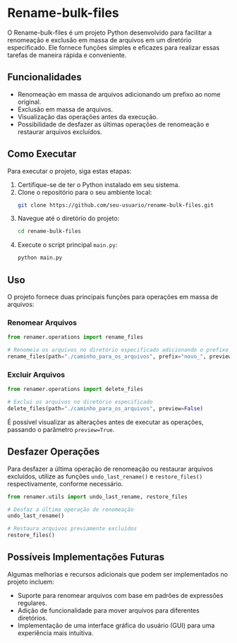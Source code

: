 # Rename-bulk-files

O Rename-bulk-files é um projeto Python desenvolvido para facilitar a renomeação e exclusão em massa de arquivos em um diretório especificado. Ele fornece funções simples e eficazes para realizar essas tarefas de maneira rápida e conveniente.

## Funcionalidades

- Renomeação em massa de arquivos adicionando um prefixo ao nome original.
- Exclusão em massa de arquivos.
- Visualização das operações antes da execução.
- Possibilidade de desfazer as últimas operações de renomeação e restaurar arquivos excluídos.

## Como Executar

Para executar o projeto, siga estas etapas:

1. Certifique-se de ter o Python instalado em seu sistema.
2. Clone o repositório para o seu ambiente local:
   ```bash
   git clone https://github.com/seu-usuario/rename-bulk-files.git
   ```
3. Navegue até o diretório do projeto:
   ```bash
   cd rename-bulk-files
   ```
4. Execute o script principal `main.py`:
   ```bash
   python main.py
   ```

## Uso

O projeto fornece duas principais funções para operações em massa de arquivos:

### Renomear Arquivos

```python
from renamer.operations import rename_files

# Renomeia os arquivos no diretório especificado adicionando o prefixo 'novo_'
rename_files(path="./caminho_para_os_arquivos", prefix="novo_", preview=False)
```

### Excluir Arquivos

```python
from renamer.operations import delete_files

# Exclui os arquivos no diretório especificado
delete_files(path="./caminho_para_os_arquivos", preview=False)
```

É possível visualizar as alterações antes de executar as operações, passando o parâmetro `preview=True`.

## Desfazer Operações

Para desfazer a última operação de renomeação ou restaurar arquivos excluídos, utilize as funções `undo_last_rename()` e `restore_files()` respectivamente, conforme necessário.

```python
from renamer.utils import undo_last_rename, restore_files

# Desfaz a última operação de renomeação
undo_last_rename()

# Restaura arquivos previamente excluídos
restore_files()
```

## Possíveis Implementações Futuras

Algumas melhorias e recursos adicionais que podem ser implementados no projeto incluem:

- Suporte para renomear arquivos com base em padrões de expressões regulares.
- Adição de funcionalidade para mover arquivos para diferentes diretórios.
- Implementação de uma interface gráfica do usuário (GUI) para uma experiência mais intuitiva.
